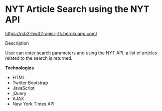 # NYT Article Search using the NYT API

https://rcb2-hw02-apis-jrtk.herokuapp.com/

Description

User can enter search parameters and using the NYT API, a list of articles related to the search is returned.

**Technologies**

+ HTML
+ Twitter Bootstrap
+ JavaScript
+ jQuery
+ AJAX
+ New York Times API
